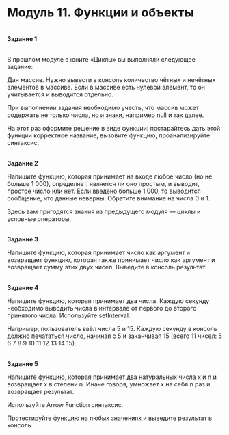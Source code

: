# Модуль 11. Функции и объекты
<br>
<b>Задание 1</b><br><br>

В прошлом модуле в юните «Циклы» вы выполняли следующее задание:<br>

Дан массив. Нужно вывести в консоль количество чётных и нечётных элементов в массиве. Если в массиве есть нулевой элемент, то он учитывается и выводится отдельно. <br>

При выполнении задания необходимо учесть, что массив может содержать не только числа, но и знаки, например null и так далее.<br>

На этот раз оформите решение в виде функции: постарайтесь дать этой функции корректное название, вызовите функцию, проанализируйте синтаксис.<br><br>


<b>Задание 2</b><br>

Напишите функцию, которая принимает на входе любое число (но не больше 1 000), определяет, является ли оно простым, и выводит, простое число или нет. Если введено больше 1 000, то выводится сообщение, что данные неверны. Обратите внимание на числа 0 и 1.<br>

Здесь вам пригодятся знания из предыдущего модуля — циклы и условные операторы.<br><br>


<b>Задание 3</b><br>

Напишите функцию, которая принимает число как аргумент и возвращает функцию, которая также принимает число как аргумент и возвращает сумму этих двух чисел. Выведите в консоль результат.<br><br>


<b>Задание 4</b><br>

Напишите функцию, которая принимает два числа. Каждую секунду необходимо выводить числа в интервале от первого до второго принятого числа. Используйте setInterval.<br>

Например, пользователь ввёл числа 5 и 15. Каждую секунду в консоль должно печататься число, начиная с 5 и заканчивая 15 (всего 11 чисел: 5 6 7 8 9 10 11 12 13 14 15).<br><br>


<b>Задание 5</b><br>

Напишите функцию, которая принимает два натуральных числа x и n и возвращает x в степени n. Иначе говоря, умножает x на себя n раз и возвращает результат.<br>

Используйте Arrow Function синтаксис.<br>

Протестируйте функцию на любых значениях и выведите результат в консоль.
